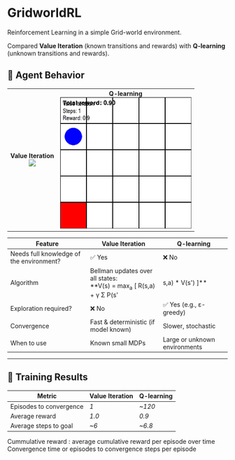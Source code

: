 # GridworldRL
Reinforcement Learning in a simple Grid-world environment. 

Compared **Value Iteration** (known transitions and rewards) with **Q-learning** (unknown transitions and rewards).


## 🎥 Agent Behavior

<table>
<tr>
<td align="center"><strong>Value Iteration</strong><br><img src="gifs/valueiter.gif" width="300"/></td>
<td align="center"><strong>Q-learning</strong><br><img src="gifs/qlearning.gif" width="300"/></td>
</tr>
</table>


| **Feature**                         | **Value Iteration**                                                                                                                                     | **Q-learning**                                                                                          |
|-------------------------------------|---------------------------------------------------------------------------------------------------------------------------------------------------------|----------------------------------------------------------------------------------------------------------|
| Needs full knowledge of the environment? | ✅ Yes                                                                                                                                              | ❌ No                                                                                                     |
| Algorithm                           | Bellman updates over all states:<br>**V(s) = max<sub>a</sub> [ R(s,a) + γ Σ P(s'|s,a) * V(s') ]**                                                    | Trial-and-error with updates:<br>**Q(s,a) ← Q(s,a) + α [ r + γ * max<sub>a'</sub> Q(s',a') - Q(s,a) ]** |
| Exploration required?               | ❌ No                                                                                                                                               | ✅ Yes (e.g., ε-greedy)                                                                                  |
| Convergence                         | Fast & deterministic (if model known)                                                                                                                  | Slower, stochastic                                                                                       |
| When to use                         | Known small MDPs                                                                                                                                       | Large or unknown environments                                                                            |

---

## 🧪 Training Results

| Metric                        | Value Iteration | Q-learning |
|-------------------------------|-----------------|------------|
| Episodes to convergence       | *1*             | *~120*     |
| Average reward                | *1.0*           | *0.9*      |
| Average steps to goal         | *~6*            | *~6.8*     |

Cummulative reward : average cumulative reward per episode over time
Convergence time or episodes to convergence
steps per episode